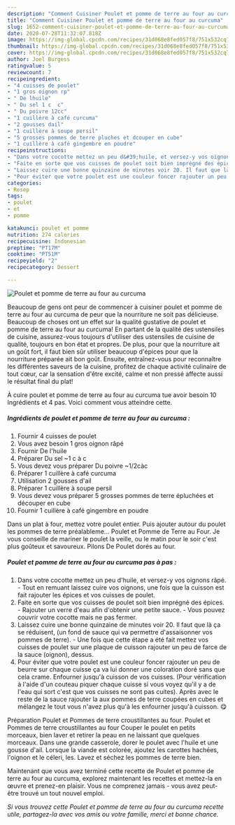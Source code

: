 ```yaml
---
description: "Comment Cuisiner Poulet et pomme de terre au four au curcuma"
title: "Comment Cuisiner Poulet et pomme de terre au four au curcuma"
slug: 1652-comment-cuisiner-poulet-et-pomme-de-terre-au-four-au-curcuma
date: 2020-07-28T11:32:07.818Z
image: https://img-global.cpcdn.com/recipes/31d068e8fed057f8/751x532cq70/poulet-et-pomme-de-terre-au-four-au-curcuma-photo-principale-de-la-recette.jpg
thumbnail: https://img-global.cpcdn.com/recipes/31d068e8fed057f8/751x532cq70/poulet-et-pomme-de-terre-au-four-au-curcuma-photo-principale-de-la-recette.jpg
cover: https://img-global.cpcdn.com/recipes/31d068e8fed057f8/751x532cq70/poulet-et-pomme-de-terre-au-four-au-curcuma-photo-principale-de-la-recette.jpg
author: Joel Burgess
ratingvalue: 5
reviewcount: 7
recipeingredient:
- "4 cuisses de poulet"
- "1 gros oignon rp"
- " De lhuile"
- " Du sel 1 c  c"
- " Du poivre 12cc"
- "1 cuillère à café curcuma"
- "2 gousses dail"
- "1 cuillère à soupe persil"
- "5 grosses pommes de terre pluches et dcouper en cube"
- "1 cuillère à café gingembre en poudre"
recipeinstructions:
- "Dans votre cocotte mettez un peu d&#39;huile, et versez-y vos oignons râpé. Tout en remuant laissez cuire vos oignons, une fois que la cuisson est fait rajouter les épices et vos cuisses de poulet."
- "Faite en sorte que vos cuisses de poulet soit bien imprégné des épices. Rajouter un verre d&#39;eau afin d&#39;obtenir une petite sauce. Vous pouvez couvrir votre cocotte mais ne pas fermer."
- "Laissez cuire une bonne quinzaine de minutes voir 20. Il faut que là ça se réduisent, (un fond de sauce qui va permettre d&#39;assaisonner vos pommes de terre). Une fois que cette étape a été fait mettez vos cuisses de poulet sur une plaque de cuisson rajouter un peu de farce de la sauce (oignon), dessus."
- "Pour éviter que votre poulet est une couleur foncer rajouter un peu de beurre sur chaque cuisse ça va lui donner une coloration doré sans que cela crame. Enfourner jusqu&#39;à cuisson de vos cuisses. (Pour vérification à l&#39;aide d&#39;un couteau piquer chaque cuisse si vous voyez qu&#39;il y a de l&#39;eau qui sort c&#39;est que vos cuisses ne sont pas cuites). Après avec le reste de la sauce rajouter la aux pommes de terre coupées en cubes et mélangez le tout vous n&#39;avez plus qu&#39;à les enfourner jusqu&#39;à cuisson. 😋"
categories:
- Resep
tags:
- poulet
- et
- pomme

katakunci: poulet et pomme 
nutrition: 274 calories
recipecuisine: Indonesian
preptime: "PT17M"
cooktime: "PT51M"
recipeyield: "2"
recipecategory: Dessert

---
```



![Poulet et pomme de terre au four au curcuma](https://img-global.cpcdn.com/recipes/31d068e8fed057f8/751x532cq70/poulet-et-pomme-de-terre-au-four-au-curcuma-photo-principale-de-la-recette.jpg)

Beaucoup de gens ont peur de commencer à cuisiner poulet et pomme de terre au four au curcuma de peur que la nourriture ne soit pas délicieuse. Beaucoup de choses ont un effet sur la qualité gustative de poulet et pomme de terre au four au curcuma! En partant de la qualité des ustensiles de cuisine, assurez-vous toujours d'utiliser des ustensiles de cuisine de qualité, toujours en bon état et propres. De plus, pour que la nourriture ait un goût fort, il faut bien sûr utiliser beaucoup d'épices pour que la nourriture préparée ait bon goût. Ensuite, entraînez-vous pour reconnaître les différentes saveurs de la cuisine, profitez de chaque activité culinaire de tout cœur, car la sensation d'être excité, calme et non pressé affecte aussi le résultat final du plat!

<!--inarticleads1-->

À cuire poulet et pomme de terre au four au curcuma tue avoir besoin 10 Ingrédients et 4 pas. Voici comment vous atteindre cette.

##### Ingrédients de poulet et pomme de terre au four au curcuma :

1. Fournir 4 cuisses de poulet
1. Vous avez besoin 1 gros oignon râpé
1. Fournir  De l&#39;huile
1. Préparer  Du sel ~1 c à c
1. Vous devez vous préparer  Du poivre ~1/2càc
1. Préparer 1 cuillère à café curcuma
1. Utilisation 2 gousses d&#39;ail
1. Préparer 1 cuillère à soupe persil
1. Vous devez vous préparer 5 grosses pommes de terre épluchées et découper en cube
1. Fournir 1 cuillère à café gingembre en poudre


Dans un plat à four, mettez votre poulet entier. Puis ajouter autour du poulet les pommes de terre préalableme… Poulet et Pomme de Terre au Four. Je vous conseille de mariner le poulet la veille, ou le matin pour le soir c&#39;est plus goûteux et savoureux. Pilons De Poulet dorés au four. 

<!--inarticleads2-->

##### Poulet et pomme de terre au four au curcuma pas à pas :

1. Dans votre cocotte mettez un peu d&#39;huile, et versez-y vos oignons râpé. - Tout en remuant laissez cuire vos oignons, une fois que la cuisson est fait rajouter les épices et vos cuisses de poulet.
1. Faite en sorte que vos cuisses de poulet soit bien imprégné des épices. - Rajouter un verre d&#39;eau afin d&#39;obtenir une petite sauce. - Vous pouvez couvrir votre cocotte mais ne pas fermer.
1. Laissez cuire une bonne quinzaine de minutes voir 20. Il faut que là ça se réduisent, (un fond de sauce qui va permettre d&#39;assaisonner vos pommes de terre). - Une fois que cette étape a été fait mettez vos cuisses de poulet sur une plaque de cuisson rajouter un peu de farce de la sauce (oignon), dessus.
1. Pour éviter que votre poulet est une couleur foncer rajouter un peu de beurre sur chaque cuisse ça va lui donner une coloration doré sans que cela crame. Enfourner jusqu&#39;à cuisson de vos cuisses. (Pour vérification à l&#39;aide d&#39;un couteau piquer chaque cuisse si vous voyez qu&#39;il y a de l&#39;eau qui sort c&#39;est que vos cuisses ne sont pas cuites). Après avec le reste de la sauce rajouter la aux pommes de terre coupées en cubes et mélangez le tout vous n&#39;avez plus qu&#39;à les enfourner jusqu&#39;à cuisson. 😋


Préparation Poulet et Pommes de terre croustillantes au four. Poulet et Pommes de terre croustillantes au four Couper le poulet en petits morceaux, bien laver et retirer la peau en ne laissant que quelques morceaux. Dans une grande casserole, dorer le poulet avec l&#39;huile et une gousse d&#39;ail. Lorsque la viande est colorée, ajoutez les carottes hachées, l&#39;oignon et le céleri, les. Lavez et séchez les pommes de terre bien. 

<!--inarticleads1-->

<p>
Maintenant que vous avez terminé cette recette de Poulet et pomme de terre au four au curcuma, explorez maintenant les recettes et mettez-la en œuvre et prenez-en plaisir. Vous ne comprenez jamais - vous avez peut-être trouvé un tout nouvel emploi.
</p>

<p>
<i>Si vous trouvez cette Poulet et pomme de terre au four au curcuma recette utile, partagez-la avec vos amis ou votre famille, merci et bonne chance.</i>
</p>
